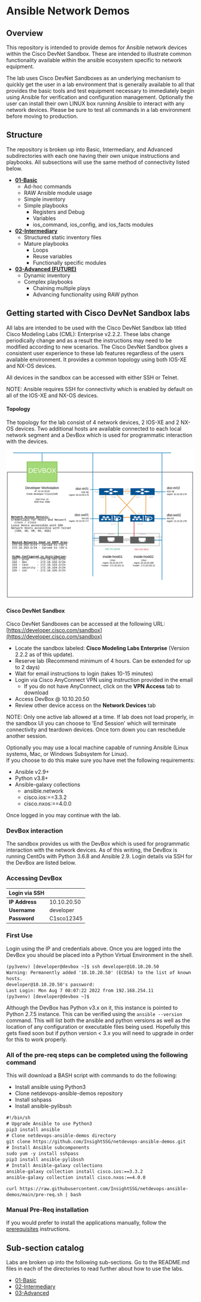 # Ansible Network Demos

## Overview

This repository is intended to provide demos for Ansible network devices within the Cisco DevNet 
Sandbox. These are intended to illustrate common functionality available within the ansible 
ecosystem specific to network equipment. 

The lab uses Cisco DevNet Sandboxes as an underlying mechanism to quickly get the user in a lab environment that is generally available 
to all that provides the basic tools and test equipment necessary to immediately begin using Ansible for verification 
and configuration management.  Optionally the user can install their own LINUX box running Ansible to interact with any 
network devices.  Please be sure to test all commands in a lab environment before moving to production. 


## Structure 

The repository is broken up into Basic, Intermediary, and Advanced subdirectories with each one 
having their own unique instructions and playbooks. All subsections will use the same method of 
connectivity listed below.

- [**01-Basic**](https://github.com/InsightSSG/netdevops-ansible-demos/tree/main/01-Basic)
    - Ad-hoc commands
    - RAW Ansible module usage
    - Simple inventory
    - Simple playbooks
        - Registers and Debug
        - Variables
        - ios_command, ios_config, and ios_facts modules
- [**02-Intermediary**](https://github.com/InsightSSG/netdevops-ansible-demos/tree/main/02-Intermediary)
    - Structured static inventory files
    - Mature playbooks
        - Loops
        - Reuse variables
        - Functionally specific modules
- [**03-Advanced (FUTURE)**](https://github.com/InsightSSG/netdevops-ansible-demos/tree/main/03-Advanced)
    - Dynamic inventory
    - Complex playbooks
        - Chaining multiple plays
        - Advancing functionality using RAW python

## Getting started with Cisco DevNet Sandbox labs

All labs are intended to be used with the Cisco DevNet Sandbox lab titled 
Cisco Modeling Labs (CML): Enterprise v2.2.2. These labs change periodically change and as a result the 
instructions may need to be modified according to new scenarios.  The Cisco DevNet Sandbox gives 
a consistent user experience to these lab features regardless of the users available environment.  It provides 
a common topology using both IOS-XE and NX-OS devices.  

All devices in the sandbox can be accessed with either SSH or Telnet.  

NOTE: Ansible requires SSH for connectivity which is enabled by default on all of the IOS-XE and NX-OS devices.  

#### Topology
The topology for the lab consist of 4 network devices, 2 IOS-XE and 2 NX-OS devices.  Two additional hosts are available 
connected to each local network segment and a DevBox which is used for programmatic interaction with the devices.  
 
![Cisco DevNet Sandbox CML Topology (v2.2.2)](files/images/cisco_devnet_sandbox_cml_v2.2.2_topology.jpg)

#### Cisco DevNet Sandbox

Cisco DevNet Sandboxes can be accessed at the following URL:
[https://developer.cisco.com/sandbox](https://developer.cisco.com/sandbox)

- Locate the sandbox labeled: **Cisco Modeling Labs Enterprise** (Version 2.2.2 as of this update).
- Reserve lab (Recommend minimum of 4 hours.  Can be extended for up to 2 days)
- Wait for email instructions to login (takes 10-15 minutes)
- Login via Cisco AnyConnect VPN using instruction provided in the email
    - If you do not have AnyConnect, click on the **VPN Access** tab to download
- Access DevBox @ 10.10.20.50
- Review other device access on the **Network Devices** tab

NOTE: Only one active lab allowed at a time.  If lab does not load properly, in the sandbox UI you can choose to 'End Session' which will terminate connectivity and 
teardown devices.  Once torn down you can reschedule another session.

Optionally you may use a local machine capable of running Ansible (Linux systems, Mac, or Windows Subsystem for Linux).  
If you choose to do this make sure you have met the following requirements:

- Ansible v2.9+
- Python v3.8+
- Ansible-galaxy collections
    - ansible.network
    - cisco.ios:==3.3.2
    - cisco.nxos:==4.0.0

Once logged in you may continue with the lab.

### DevBox interaction

The sandbox provides us with the DevBox which is used for programmatic interaction with the network devices.  As of this 
writing, the DevBox is running CentOs with Python 3.6.8 and Ansible 2.9.  Login details via SSH for the DevBox are
 listed below.  

### Accessing DevBox
| Login via SSH ||
| ----------- | ----------- |
| **IP Address** | 10.10.20.50 |
| **Username** | developer |
| **Password** | C1sco12345 |


### First Use
Login using the IP and credentials above.  Once you are logged into the DevBox you should be placed into a Python Virtual Environment in the shell. 
```
(py3venv) [developer@devbox ~]$ ssh developer@10.10.20.50
Warning: Permanently added '10.10.20.50' (ECDSA) to the list of known hosts.
developer@10.10.20.50's password:
Last Login: Mon Aug 7 08:07:22 2022 from 192.168.254.11
(py3venv) [developer@devbox ~]$
```

Although the DevBox has Python v3.x on it, this instance is pointed to Python 2.7.5 instance.  This can be verified using 
the ```ansible --version``` command.  This will list both the ansible and python versions as well as the location of any 
configuration or executable files being used.  Hopefully this gets fixed soon but if python version < 3.x you will need 
to upgrade in order for this to work properly.  


### All of the pre-req steps can be completed using the following command
This will download a BASH script with commands to do the following:

- Install ansible using Python3
- Clone netdevops-ansible-demos repository
- Install sshpass
- Install ansible-pylibssh

```
#!/bin/sh
# Upgrade Ansible to use Python3
pip3 install ansible
# Clone netdevops-ansible-demos directory
git clone https://github.com/InsightSSG/netdevops-ansible-demos.git
# Install Ansible subcomponents
sudo yum -y install sshpass
pip3 install ansible-pylibssh
# Install Ansible-galaxy collections
ansible-galaxy collection install cisco.ios:==3.3.2
ansible-galaxy collection install cisco.nxos:==4.0.0
```


```
curl https://raw.githubusercontent.com/InsightSSG/netdevops-ansible-demos/main/pre-req.sh | bash
```

### Manual Pre-Req installation
If you would prefer to install the applications manually, follow the [prerequisites](./PRE-REQS.md) instructions.



## Sub-section catalog

Labs are broken up into the following sub-sections.  Go to the README.md files in each of the directories to read further 
about how to use the labs.
  
- [01-Basic](https://github.com/InsightSSG/netdevops-ansible-demos/tree/main/01-Basic)
- [02-Intermediary](https://github.com/InsightSSG/netdevops-ansible-demos/tree/main/02-Intermediary)
- [03-Advanced](https://github.com/InsightSSG/netdevops-ansible-demos/tree/main/03-Advanced)

